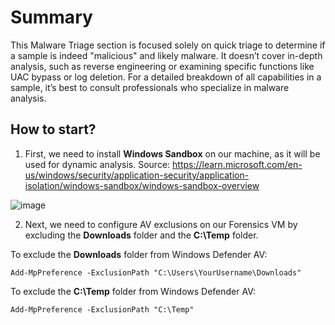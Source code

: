 # Summary


This Malware Triage section is focused solely on quick triage to determine if a sample is indeed "malicious" and likely malware. It doesn’t cover in-depth analysis, such as reverse engineering or examining specific functions like UAC bypass or log deletion. For a detailed breakdown of all capabilities in a sample, it’s best to consult professionals who specialize in malware analysis.

## How to start?

1. First, we need to install **Windows Sandbox** on our machine, as it will be used for dynamic analysis. Source: https://learn.microsoft.com/en-us/windows/security/application-security/application-isolation/windows-sandbox/windows-sandbox-overview

![image](https://github.com/user-attachments/assets/484bd6a0-c7ed-49cb-8112-a97b4f466c94)

2. Next, we need to configure AV exclusions on our Forensics VM by excluding the **Downloads** folder and the **C:\Temp** folder.

To exclude the **Downloads** folder from Windows Defender AV:

```
Add-MpPreference -ExclusionPath "C:\Users\YourUsername\Downloads"
```

To exclude the **C:\Temp** folder from Windows Defender AV:

```
Add-MpPreference -ExclusionPath "C:\Temp"
```
